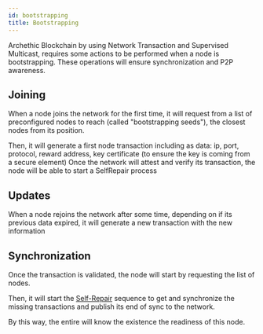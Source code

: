 ```yaml
---
id: bootstrapping
title: Bootstrapping
---
```


Archethic Blockchain by using Network Transaction and Supervised Multicast, requires some actions to be performed 
when a node is bootstrapping. These operations will ensure synchronization and P2P awareness.

## Joining

When a node joins the network for the first time, it will request from a list of preconfigured nodes to reach (called "bootstrapping seeds"), the closest nodes from its position.

Then, it will generate a first node transaction including as data: ip, port, protocol, reward address, key certificate (to ensure the key is coming from a secure element)
Once the network will attest and verify its transaction, the node will be able to start a SelfRepair process

## Updates

When a node rejoins the network after some time, depending on if its previous data expired, it will generate a new transaction with the new information

## Synchronization

Once the transaction is validated, the node will start by requesting the list of nodes.

Then, it will start the [Self-Repair](/learn/p2p/self-repair) sequence to get and synchronize the missing transactions and publish its end of sync to the network.

By this way, the entire will know the existence the readiness of this node.

